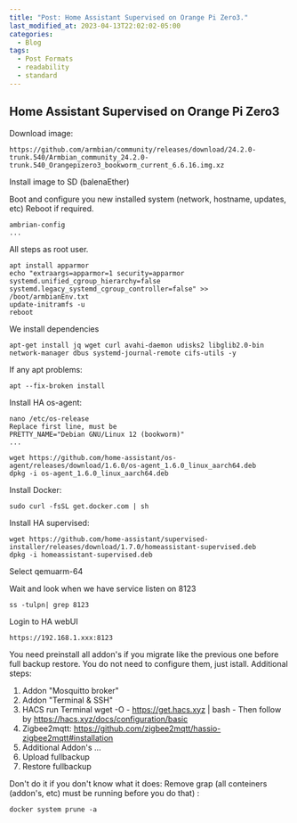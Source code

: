 ```yaml
---
title: "Post: Home Assistant Supervised on Orange Pi Zero3."
last_modified_at: 2023-04-13T22:02:02-05:00
categories:
  - Blog
tags:
  - Post Formats
  - readability
  - standard
---
```


## Home Assistant Supervised on Orange Pi Zero3

Download image:
```
https://github.com/armbian/community/releases/download/24.2.0-trunk.540/Armbian_community_24.2.0-trunk.540_Orangepizero3_bookworm_current_6.6.16.img.xz
```
Install image to SD (balenaEther)

Boot and configure you new installed system (network, hostname, updates, etc)
Reboot if required.
```
ambrian-config
...
```
All steps as root user.
```
apt install apparmor
echo "extraargs=apparmor=1 security=apparmor systemd.unified_cgroup_hierarchy=false systemd.legacy_systemd_cgroup_controller=false" >> /boot/armbianEnv.txt
update-initramfs -u
reboot
```
We install dependencies
```
apt-get install jq wget curl avahi-daemon udisks2 libglib2.0-bin network-manager dbus systemd-journal-remote cifs-utils -y
```
If any apt problems:
```
apt --fix-broken install
```
Install HA os-agent:
```
nano /etc/os-release
Replace first line, must be
PRETTY_NAME="Debian GNU/Linux 12 (bookworm)"
...
```
```
wget https://github.com/home-assistant/os-agent/releases/download/1.6.0/os-agent_1.6.0_linux_aarch64.deb
dpkg -i os-agent_1.6.0_linux_aarch64.deb
```
Install Docker: 
```
sudo curl -fsSL get.docker.com | sh
```
Install HA supervised:
```
wget https://github.com/home-assistant/supervised-installer/releases/download/1.7.0/homeassistant-supervised.deb
dpkg -i homeassistant-supervised.deb
```
Select qemuarm-64

Wait and look when we have service listen on 8123
```
ss -tulpn| grep 8123
```
Login to HA webUI
```
https://192.168.1.xxx:8123
```
You need preinstall all addon's if you migrate like the previous one before full backup restore.
You do not need to configure them, just istall.
Additional steps: 
1. Addon "Mosquitto broker"
2. Addon "Terminal & SSH"
3. HACS
run Terminal
wget -O - https://get.hacs.xyz | bash -
Then follow by https://hacs.xyz/docs/configuration/basic
3. Zigbee2mqtt: https://github.com/zigbee2mqtt/hassio-zigbee2mqtt#installation
4. Additional Addon's
...
5. Upload fullbackup
6. Restore fullbackup

Don't do it if you don't know what it does:
Remove grap (all conteiners (addon's, etc) must be running before you do that) :
```
docker system prune -a
```
